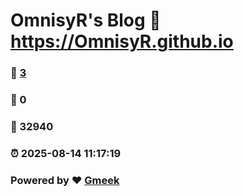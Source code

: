# OmnisyR's Blog :link: https://OmnisyR.github.io 
### :page_facing_up: [3](https://OmnisyR.github.io/tag.html) 
### :speech_balloon: 0 
### :hibiscus: 32940 
### :alarm_clock: 2025-08-14 11:17:19 
### Powered by :heart: [Gmeek](https://github.com/Meekdai/Gmeek)
